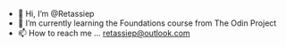 - 👋 Hi, I’m @Retassiep
- 🌱 I’m currently learning the Foundations course from The Odin Project
- 📫 How to reach me ... retassiep@outlook.com


